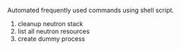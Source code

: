 
Automated frequently used commands using shell script.

1. cleanup neutron stack
2. list all neutron resources
3. create dummy process
